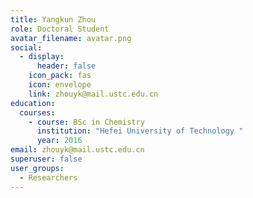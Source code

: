 ```yaml
---
title: Yangkun Zhou
role: Doctoral Student
avatar_filename: avatar.png
social:
  - display:
      header: false
    icon_pack: fas
    icon: envelope
    link: zhouyk@mail.ustc.edu.cn
education:
  courses:
    - course: BSc in Chemistry
      institution: "Hefei University of Technology "
      year: 2016
email: zhouyk@mail.ustc.edu.cn
superuser: false
user_groups:
  - Researchers
---
```

